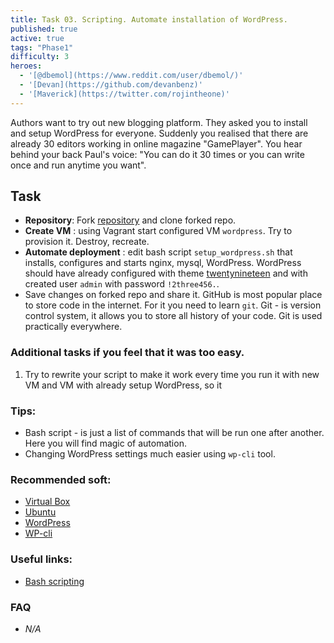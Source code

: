 ```yaml
---
title: Task 03. Scripting. Automate installation of WordPress.
published: true
active: true
tags: "Phase1"
difficulty: 3
heroes:
  - '[@dbemol](https://www.reddit.com/user/dbemol/)'
  - '[Devan](https://github.com/devanbenz)'
  - '[Maverick](https://twitter.com/rojintheone)'
---
```


Authors want to try out new blogging platform. They asked you to install and setup WordPress for everyone. Suddenly you realised that there are already 30 editors working in online magazine "GamePlayer". You hear behind your back Paul's voice: "You can do it 30 times or you can write once and run anytime you want".
<!--more-->

## Task

* **Repository**: Fork [repository](https://github.com/learningdevops-makvaz-com/phase01_task03) and clone forked repo.
* **Create VM** : using Vagrant start configured VM `wordpress`. Try to provision it. Destroy, recreate.
* **Automate deployment** : edit bash script `setup_wordpress.sh` that installs, configures and starts nginx, mysql, WordPress. WordPress should have already configured with theme [twentynineteen](https://ru.wordpress.org/themes/twentynineteen/) and with created user `admin` with password `!2three456.`.
* Save changes on forked repo and share it. GitHub is most popular place to store code in the internet. For it you need to learn `git`. Git - is version control system, it allows you to store all history of your code. Git is used practically everywhere.

### Additional tasks if you feel that it was too easy.
1. Try to rewrite your script to make it work every time you run it with new VM and VM with already setup WordPress, so it 

### Tips:

* Bash script - is just a list of commands that will be run one after another. Here you will find magic of automation.
* Changing WordPress settings much easier using `wp-cli` tool.

### Recommended soft:

* [Virtual Box](https://www.virtualbox.org/wiki/Downloads)
* [Ubuntu](https://releases.ubuntu.com/20.04/ubuntu-20.04.2-live-server-amd64.iso)
* [WordPress](https://wordpress.org/download/)
* [WP-cli](https://wp-cli.org/)

### Useful links:

* [Bash scripting](https://medium.com/sysf/bash-scripting-everything-you-need-to-know-about-bash-shell-programming-cd08595f2fba)

### FAQ

* *N/A*
